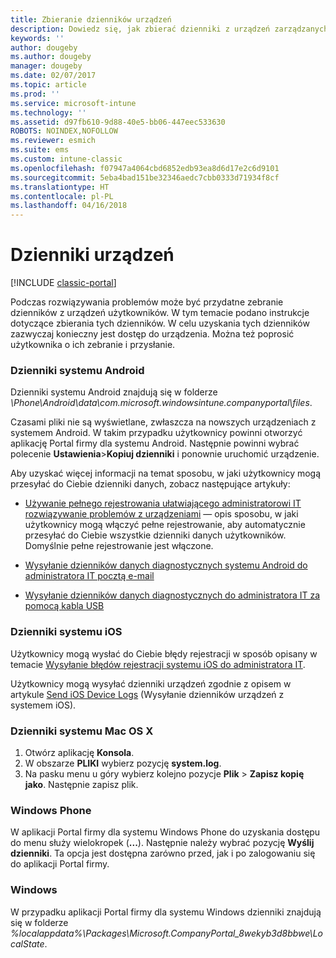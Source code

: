 ```yaml
---
title: Zbieranie dzienników urządzeń
description: Dowiedz się, jak zbierać dzienniki z urządzeń zarządzanych.
keywords: ''
author: dougeby
ms.author: dougeby
manager: dougeby
ms.date: 02/07/2017
ms.topic: article
ms.prod: ''
ms.service: microsoft-intune
ms.technology: ''
ms.assetid: d97fb610-9d88-40e5-bb06-447eec533630
ROBOTS: NOINDEX,NOFOLLOW
ms.reviewer: esmich
ms.suite: ems
ms.custom: intune-classic
ms.openlocfilehash: f07947a4064cbd6852edb93ea8d6d17e2c6d9101
ms.sourcegitcommit: 5eba4bad151be32346aedc7cbb0333d71934f8cf
ms.translationtype: HT
ms.contentlocale: pl-PL
ms.lasthandoff: 04/16/2018
---
```

# <a name="device-logs"></a>Dzienniki urządzeń

[!INCLUDE [classic-portal](../includes/classic-portal.md)]

Podczas rozwiązywania problemów może być przydatne zebranie dzienników z urządzeń użytkowników. W tym temacie podano instrukcje dotyczące zbierania tych dzienników. W celu uzyskania tych dzienników zazwyczaj konieczny jest dostęp do urządzenia. Można też poprosić użytkownika o ich zebranie i przysłanie.

### <a name="android-logs"></a>Dzienniki systemu Android
Dzienniki systemu Android znajdują się w folderze *<Android Device>\Phone\Android\data\com.microsoft.windowsintune.companyportal\files*.

Czasami pliki nie są wyświetlane, zwłaszcza na nowszych urządzeniach z systemem Android. W takim przypadku użytkownicy powinni otworzyć aplikację Portal firmy dla systemu Android. Następnie powinni wybrać polecenie **Ustawienia**>**Kopiuj dzienniki** i ponownie uruchomić urządzenie.

Aby uzyskać więcej informacji na temat sposobu, w jaki użytkownicy mogą przesyłać do Ciebie dzienniki danych, zobacz następujące artykuły:

- [Używanie pełnego rejestrowania ułatwiającego administratorowi IT rozwiązywanie problemów z urządzeniami](/intune-user-help/use-verbose-logging-to-help-your-it-administrator-fix-device-issues-android) — opis sposobu, w jaki użytkownicy mogą włączyć pełne rejestrowanie, aby automatycznie przesyłać do Ciebie wszystkie dzienniki danych użytkowników. Domyślnie pełne rejestrowanie jest włączone.

- [Wysyłanie dzienników danych diagnostycznych systemu Android do administratora IT pocztą e-mail](/intune-user-help/send-logs-to-your-it-admin-by-email-android)

- [Wysyłanie dzienników danych diagnostycznych do administratora IT za pomocą kabla USB](/intune-user-help/send-diagnostic-data-logs-to-your-it-administrator-using-a-usb-cable-android)

### <a name="ios-logs"></a>Dzienniki systemu iOS

Użytkownicy mogą wysłać do Ciebie błędy rejestracji w sposób opisany w temacie [Wysyłanie błędów rejestracji systemu iOS do administratora IT](/intune-user-help/send-errors-to-your-it-admin-ios).

Użytkownicy mogą wysyłać dzienniki urządzeń zgodnie z opisem w artykule [Send iOS Device Logs](/intune-user-help/send-logs-to-microsoft-ios) (Wysyłanie dzienników urządzeń z systemem iOS).

### <a name="mac-os-x-logs"></a>Dzienniki systemu Mac OS X

1. Otwórz aplikację **Konsola**.
2. W obszarze **PLIKI** wybierz pozycję **system.log**.
3. Na pasku menu u góry wybierz kolejno pozycje **Plik** > **Zapisz kopię jako**. Następnie zapisz plik.

### <a name="windows-phone"></a>Windows Phone

W aplikacji Portal firmy dla systemu Windows Phone do uzyskania dostępu do menu służy wielokropek (**...**). Następnie należy wybrać pozycję **Wyślij dzienniki**. Ta opcja jest dostępna zarówno przed, jak i po zalogowaniu się do aplikacji Portal firmy.

### <a name="windows"></a>Windows

W przypadku aplikacji Portal firmy dla systemu Windows dzienniki znajdują się w folderze *%localappdata%\Packages\Microsoft.CompanyPortal_8wekyb3d8bbwe\LocalState*.
